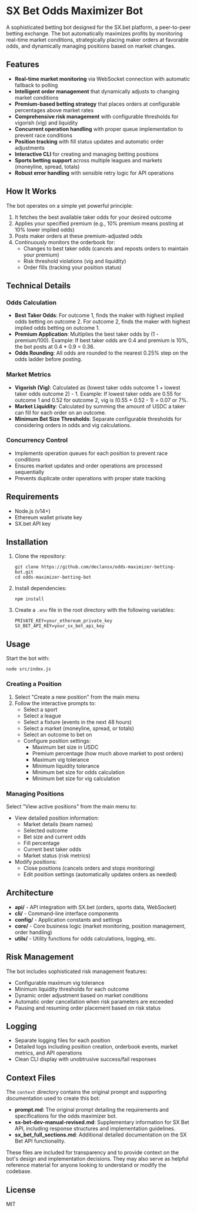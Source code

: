 # SX Bet Odds Maximizer Bot

A sophisticated betting bot designed for the SX.bet platform, a peer-to-peer betting exchange. The bot automatically maximizes profits by monitoring real-time market conditions, strategically placing maker orders at favorable odds, and dynamically managing positions based on market changes.

## Features

- **Real-time market monitoring** via WebSocket connection with automatic fallback to polling
- **Intelligent order management** that dynamically adjusts to changing market conditions
- **Premium-based betting strategy** that places orders at configurable percentages above market rates
- **Comprehensive risk management** with configurable thresholds for vigorish (vig) and liquidity
- **Concurrent operation handling** with proper queue implementation to prevent race conditions
- **Position tracking** with fill status updates and automatic order adjustments
- **Interactive CLI** for creating and managing betting positions
- **Sports betting support** across multiple leagues and markets (moneyline, spread, totals)
- **Robust error handling** with sensible retry logic for API operations

## How It Works

The bot operates on a simple yet powerful principle:

1. It fetches the best available taker odds for your desired outcome
2. Applies your specified premium (e.g., 10% premium means posting at 10% lower implied odds)
3. Posts maker orders at these premium-adjusted odds
4. Continuously monitors the orderbook for:
   - Changes to best taker odds (cancels and reposts orders to maintain your premium)
   - Risk threshold violations (vig and liquidity)
   - Order fills (tracking your position status)

## Technical Details

### Odds Calculation

- **Best Taker Odds**: For outcome 1, finds the maker with highest implied odds betting on outcome 2. For outcome 2, finds the maker with highest implied odds betting on outcome 1.
- **Premium Application**: Multiplies the best taker odds by (1 - premium/100). Example: If best taker odds are 0.4 and premium is 10%, the bot posts at 0.4 * 0.9 = 0.36.
- **Odds Rounding**: All odds are rounded to the nearest 0.25% step on the odds ladder before posting.

### Market Metrics

- **Vigorish (Vig)**: Calculated as (lowest taker odds outcome 1 + lowest taker odds outcome 2) - 1. Example: If lowest taker odds are 0.55 for outcome 1 and 0.52 for outcome 2, vig is (0.55 + 0.52 - 1) = 0.07 or 7%.
- **Market Liquidity**: Calculated by summing the amount of USDC a taker can fill for each order on an outcome.
- **Minimum Bet Size Thresholds**: Separate configurable thresholds for considering orders in odds and vig calculations.

### Concurrency Control

- Implements operation queues for each position to prevent race conditions
- Ensures market updates and order operations are processed sequentially
- Prevents duplicate order operations with proper state tracking

## Requirements

- Node.js (v14+)
- Ethereum wallet private key
- SX.bet API key

## Installation

1. Clone the repository:
   ```
   git clone https://github.com/declansx/odds-maximizer-betting-bot.git
   cd odds-maximizer-betting-bot
   ```

2. Install dependencies:
   ```
   npm install
   ```

3. Create a `.env` file in the root directory with the following variables:
   ```
   PRIVATE_KEY=your_ethereum_private_key
   SX_BET_API_KEY=your_sx_bet_api_key
   ```

## Usage

Start the bot with:
```
node src/index.js
```

### Creating a Position

1. Select "Create a new position" from the main menu
2. Follow the interactive prompts to:
   - Select a sport
   - Select a league
   - Select a fixture (events in the next 48 hours)
   - Select a market (moneyline, spread, or totals)
   - Select an outcome to bet on
   - Configure position settings:
     - Maximum bet size in USDC
     - Premium percentage (how much above market to post orders)
     - Maximum vig tolerance
     - Minimum liquidity tolerance
     - Minimum bet size for odds calculation
     - Minimum bet size for vig calculation

### Managing Positions

Select "View active positions" from the main menu to:
- View detailed position information:
  - Market details (team names)
  - Selected outcome
  - Bet size and current odds
  - Fill percentage
  - Current best taker odds
  - Market status (risk metrics)
- Modify positions:
  - Close positions (cancels orders and stops monitoring)
  - Edit position settings (automatically updates orders as needed)

## Architecture

- **api/** - API integration with SX.bet (orders, sports data, WebSocket)
- **cli/** - Command-line interface components
- **config/** - Application constants and settings
- **core/** - Core business logic (market monitoring, position management, order handling)
- **utils/** - Utility functions for odds calculations, logging, etc.

## Risk Management

The bot includes sophisticated risk management features:
- Configurable maximum vig tolerance
- Minimum liquidity thresholds for each outcome
- Dynamic order adjustment based on market conditions
- Automatic order cancellation when risk parameters are exceeded
- Pausing and resuming order placement based on risk status

## Logging

- Separate logging files for each position
- Detailed logs including position creation, orderbook events, market metrics, and API operations
- Clean CLI display with unobtrusive success/fail responses

## Context Files

The `context` directory contains the original prompt and supporting documentation used to create this bot:

- **prompt.md**: The original prompt detailing the requirements and specifications for the odds maximizer bot.
- **sx-bet-dev-manual-revised.md**: Supplementary information for SX Bet API, including response structures and implementation guidelines.
- **sx_bet_full_sections.md**: Additional detailed documentation on the SX Bet API functionality.

These files are included for transparency and to provide context on the bot's design and implementation decisions. They may also serve as helpful reference material for anyone looking to understand or modify the codebase.

## License

MIT 